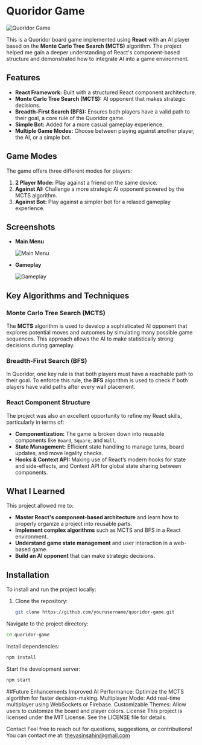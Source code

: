 # Quoridor Game

![Quoridor Game](path_to_screenshot.png)

This is a Quoridor board game implemented using **React** with an AI player based on the **Monte Carlo Tree Search (MCTS)** algorithm. The project helped me gain a deeper understanding of React's component-based structure and demonstrated how to integrate AI into a game environment.

## Features
- **React Framework:** Built with a structured React component architecture.
- **Monte Carlo Tree Search (MCTS):** AI opponent that makes strategic decisions.
- **Breadth-First Search (BFS):** Ensures both players have a valid path to their goal, a core rule of the Quoridor game.
- **Simple Bot:** Added for a more casual gameplay experience.
- **Multiple Game Modes:** Choose between playing against another player, the AI, or a simple bot.

## Game Modes

The game offers three different modes for players:
1. **2 Player Mode:** Play against a friend on the same device.
2. **Against AI:** Challenge a more strategic AI opponent powered by the MCTS algorithm.
3. **Against Bot:** Play against a simpler bot for a relaxed gameplay experience.

## Screenshots

- **Main Menu**
  
  ![Main Menu](path_to_screenshot.png)

- **Gameplay**

  ![Gameplay](path_to_screenshot.png)

## Key Algorithms and Techniques

### Monte Carlo Tree Search (MCTS)
The **MCTS** algorithm is used to develop a sophisticated AI opponent that explores potential moves and outcomes by simulating many possible game sequences. This approach allows the AI to make statistically strong decisions during gameplay.

### Breadth-First Search (BFS)
In Quoridor, one key rule is that both players must have a reachable path to their goal. To enforce this rule, the **BFS** algorithm is used to check if both players have valid paths after every wall placement.

### React Component Structure
The project was also an excellent opportunity to refine my React skills, particularly in terms of:
- **Componentization:** The game is broken down into reusable components like `Board`, `Square`, and `Wall`.
- **State Management:** Efficient state handling to manage turns, board updates, and move legality checks.
- **Hooks & Context API:** Making use of React’s modern hooks for state and side-effects, and Context API for global state sharing between components.

## What I Learned
This project allowed me to:
- **Master React's component-based architecture** and learn how to properly organize a project into reusable parts.
- **Implement complex algorithms** such as MCTS and BFS in a React environment.
- **Understand game state management** and user interaction in a web-based game.
- **Build an AI opponent** that can make strategic decisions.

## Installation

To install and run the project locally:

1. Clone the repository:
   ```bash
   git clone https://github.com/yourusername/quoridor-game.git
Navigate to the project directory:
  ```bash
  cd quoridor-game
```
Install dependencies:
  ```bash
  npm install
```
Start the development server:
  ```bash
  npm start
```
##Future Enhancements
Improved AI Performance: Optimize the MCTS algorithm for faster decision-making.
Multiplayer Mode: Add real-time multiplayer using WebSockets or Firebase.
Customizable Themes: Allow users to customize the board and player colors.
License
This project is licensed under the MIT License. See the LICENSE file for details.

Contact
Feel free to reach out for questions, suggestions, or contributions! You can contact me at: theyasinsahin@gmail.com






